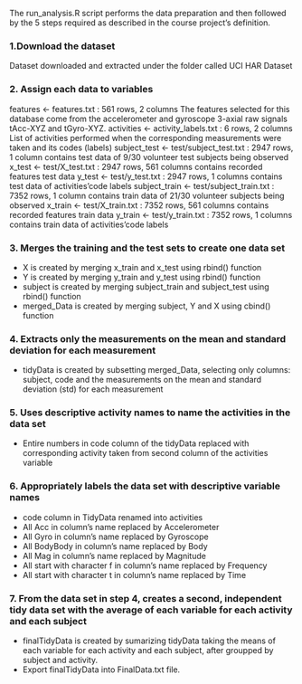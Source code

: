 The run_analysis.R script performs the data preparation and then followed by the 5 steps required as described in the course project’s definition.

### 1.Download the dataset
Dataset downloaded and extracted under the folder called UCI HAR Dataset

### 2. Assign each data to variables
features <- features.txt : 561 rows, 2 columns
The features selected for this database come from the accelerometer and gyroscope 3-axial raw signals tAcc-XYZ and tGyro-XYZ.
activities <- activity_labels.txt : 6 rows, 2 columns
List of activities performed when the corresponding measurements were taken and its codes (labels)
subject_test <- test/subject_test.txt : 2947 rows, 1 column
contains test data of 9/30 volunteer test subjects being observed
x_test <- test/X_test.txt : 2947 rows, 561 columns
contains recorded features test data
y_test <- test/y_test.txt : 2947 rows, 1 columns
contains test data of activities’code labels
subject_train <- test/subject_train.txt : 7352 rows, 1 column
contains train data of 21/30 volunteer subjects being observed
x_train <- test/X_train.txt : 7352 rows, 561 columns
contains recorded features train data
y_train <- test/y_train.txt : 7352 rows, 1 columns
contains train data of activities’code labels

### 3. Merges the training and the test sets to create one data set
* X is created by merging x_train and x_test using rbind() function
* Y  is created by merging y_train and y_test using rbind() function
* subject  is created by merging subject_train and subject_test using rbind() function
* merged_Data is created by merging subject, Y and X using cbind() function

### 4. Extracts only the measurements on the mean and standard deviation for each measurement
* tidyData is created by subsetting merged_Data, selecting only columns: subject, code and the measurements on the mean and standard deviation (std) for each measurement

### 5. Uses descriptive activity names to name the activities in the data set
* Entire numbers in code column of the tidyData replaced with corresponding activity taken from second column of the activities variable

### 6. Appropriately labels the data set with descriptive variable names
* code column in TidyData renamed into activities
* All Acc in column’s name replaced by Accelerometer
* All Gyro in column’s name replaced by Gyroscope
* All BodyBody in column’s name replaced by Body
* All Mag in column’s name replaced by Magnitude
* All start with character f in column’s name replaced by Frequency
* All start with character t in column’s name replaced by Time

### 7. From the data set in step 4, creates a second, independent tidy data set with the average of each variable for each activity and each subject
* finalTidyData  is created by sumarizing tidyData taking the means of each variable for each activity and each subject, after groupped by subject and activity.
* Export finalTidyData into FinalData.txt file.